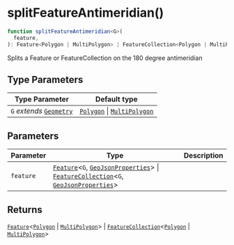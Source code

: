 # splitFeatureAntimeridian()

```ts
function splitFeatureAntimeridian<G>(
  feature,
): Feature<Polygon | MultiPolygon> | FeatureCollection<Polygon | MultiPolygon>;
```

Splits a Feature or FeatureCollection on the 180 degree antimeridian

## Type Parameters

| Type Parameter                                          | Default type                                                                             |
| ------------------------------------------------------- | ---------------------------------------------------------------------------------------- |
| `G` _extends_ [`Geometry`](../type-aliases/Geometry.md) | [`Polygon`](../interfaces/Polygon.md) \| [`MultiPolygon`](../interfaces/MultiPolygon.md) |

## Parameters

| Parameter | Type                                                                                                                                                                                                                                       | Description |
| --------- | ------------------------------------------------------------------------------------------------------------------------------------------------------------------------------------------------------------------------------------------ | ----------- |
| `feature` | [`Feature`](../interfaces/Feature.md)\<`G`, [`GeoJsonProperties`](../type-aliases/GeoJsonProperties.md)\> \| [`FeatureCollection`](../interfaces/FeatureCollection.md)\<`G`, [`GeoJsonProperties`](../type-aliases/GeoJsonProperties.md)\> |             |

## Returns

[`Feature`](../interfaces/Feature.md)\<[`Polygon`](../interfaces/Polygon.md) \| [`MultiPolygon`](../interfaces/MultiPolygon.md)\> \| [`FeatureCollection`](../interfaces/FeatureCollection.md)\<[`Polygon`](../interfaces/Polygon.md) \| [`MultiPolygon`](../interfaces/MultiPolygon.md)\>
